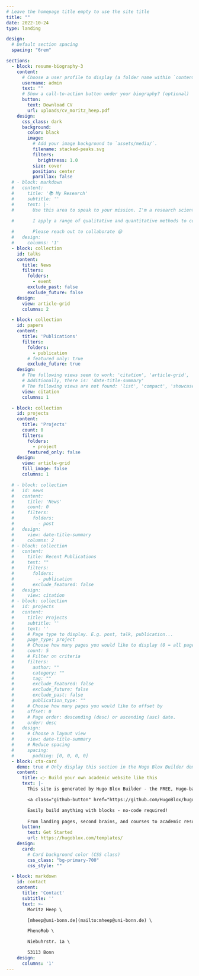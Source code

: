 ```yaml
---
# Leave the homepage title empty to use the site title
title: ""
date: 2022-10-24
type: landing

design:
  # Default section spacing
  spacing: "6rem"

sections:
  - block: resume-biography-3
    content:
      # Choose a user profile to display (a folder name within `content/authors/`)
      username: admin
      text: ""
      # Show a call-to-action button under your biography? (optional)
      button:
        text: Download CV
        url: uploads/cv_moritz_heep.pdf
    design:
      css_class: dark
      background:
        color: black
        image:
          # Add your image background to `assets/media/`.
          filename: stacked-peaks.svg
          filters:
            brightness: 1.0
          size: cover
          position: center
          parallax: false
  # - block: markdown
  #   content:
  #     title: '📚 My Research'
  #     subtitle: ''
  #     text: |-
  #       Use this area to speak to your mission. I'm a research scientist in the Moonshot team at DeepMind. I blog about machine learning, deep learning, and moonshots.

  #       I apply a range of qualitative and quantitative methods to comprehensively investigate the role of science and technology in the economy.
        
  #       Please reach out to collaborate 😃
  #   design:
  #     columns: '1'
  - block: collection
    id: talks
    content:
      title: News
      filters:
        folders:
          - event
        exclude_past: false
        exclude_future: false
    design:
      view: article-grid
      columns: 2

  - block: collection
    id: papers
    content:
      title: 'Publications'
      filters:
        folders:
          - publication
        # featured_only: true
        exclude_future: true
    design:
      # The following views seem to work: 'citation', 'article-grid', 'card'
      # Additionally, there is: 'date-title-summary'
      # The following views are not found: 'list', 'compact', 'showcase', 'masonry', 'showcase' -> fallback to 'card' which looks different than promised
      view: citation
      columns: 1

  - block: collection
    id: projects
    content:
      title: 'Projects'
      count: 0
      filters:
        folders:
          - project
        featured_only: false
    design:
      view: article-grid
      fill_image: false
      columns: 1

  # - block: collection
  #   id: news
  #   content:
  #     title: 'News'
  #     count: 0
  #     filters:
  #       folders:
  #         - post
  #   design:
  #     view: date-title-summary
  #     columns: 2
  # - block: collection
  #   content:
  #     title: Recent Publications
  #     text: ""
  #     filters:
  #       folders:
  #         - publication
  #       exclude_featured: false
  #   design:
  #     view: citation
  # - block: collection
  #   id: projects
  #   content:
  #     title: Projects
  #     subtitle: ''
  #     text: ''
  #     # Page type to display. E.g. post, talk, publication...
  #     page_type: project
  #     # Choose how many pages you would like to display (0 = all pages)
  #     count: 5
  #     # Filter on criteria
  #     filters:
  #       author: ""
  #       category: ""
  #       tag: ""
  #       exclude_featured: false
  #       exclude_future: false
  #       exclude_past: false
  #       publication_type: ""
  #     # Choose how many pages you would like to offset by
  #     offset: 0
  #     # Page order: descending (desc) or ascending (asc) date.
  #     order: desc
  #   design:
  #     # Choose a layout view
  #     view: date-title-summary
  #     # Reduce spacing
  #     spacing:
  #       padding: [0, 0, 0, 0]
  - block: cta-card
    demo: true # Only display this section in the Hugo Blox Builder demo site
    content:
      title: 👉 Build your own academic website like this
      text: |-
        This site is generated by Hugo Blox Builder - the FREE, Hugo-based open source website builder trusted by 250,000+ academics like you.

        <a class="github-button" href="https://github.com/HugoBlox/hugo-blox-builder" data-color-scheme="no-preference: light; light: light; dark: dark;" data-icon="octicon-star" data-size="large" data-show-count="true" aria-label="Star HugoBlox/hugo-blox-builder on GitHub">Star</a>

        Easily build anything with blocks - no-code required!
        
        From landing pages, second brains, and courses to academic resumés, conferences, and tech blogs.
      button:
        text: Get Started
        url: https://hugoblox.com/templates/
    design:
      card:
        # Card background color (CSS class)
        css_class: "bg-primary-700"
        css_style: ""

  - block: markdown
    id: contact
    content:
      title: 'Contact'
      subtitle: ''
      text: >-
        Moritz Heep \

        [mheep@uni-bonn.de](mailto:mheep@uni-bonn.de) \

        PhenoRob \

        Niebuhrstr. 1a \

        53113 Bonn
    design:
      columns: '1'
---
```

